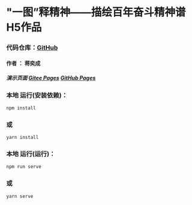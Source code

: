 # "一图”释精神——描绘百年奋斗精神谱 H5作品
### 代码仓库：[GitHub](https://github.com/jyc001/cpc_H5)
#### 作者 ： 蒋奕成
##### 演示页面 [Gitee Pages](https://cpch5.jyc001.xyz/)  [GitHub Pages](https://cpch5.jyc001.xyz/)
### 本地 运行(安装依赖)：
```bash
npm install  
```
### 或
```bash
yarn install
```
### 本地 运行(运行)：
```bash
npm run serve 
```
### 或
```bash
yarn serve
```